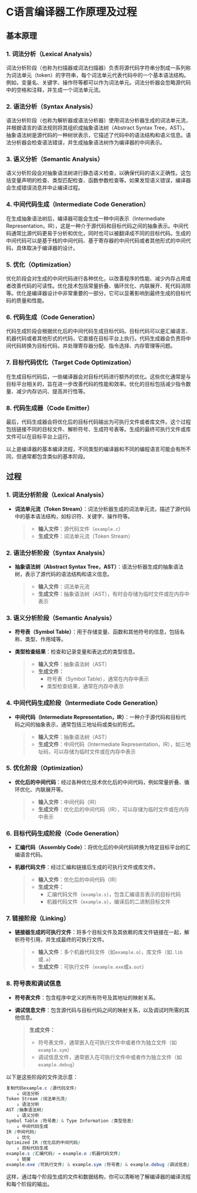 # C语言编译器工作原理及过程

## 基本原理

### 1. 词法分析（Lexical Analysis）

词法分析阶段（也称为扫描器或词法扫描器）负责将源代码字符串分割成一系列称为词法单元（token）的字符串，每个词法单元代表代码中的一个基本语法结构。例如，变量名、关键字、操作符等都可以作为词法单元。词法分析器会忽略源代码中的空格和注释，并生成一个词法单元流。

### 2. 语法分析（Syntax Analysis）

语法分析阶段（也称为解析器或语法分析器）使用词法分析器生成的词法单元流，并根据语言的语法规则将其组织成抽象语法树（Abstract Syntax Tree，AST）。抽象语法树是源代码的一种树状表示，它描述了代码中的语法结构和语义信息。语法分析器会检查语法错误，并生成抽象语法树作为编译器的中间表示。

### 3. 语义分析（Semantic Analysis）

语义分析阶段会对抽象语法树进行静态语义检查，以确保代码的语义正确性。这包括变量声明的检查、类型匹配检查、函数参数检查等。如果发现语义错误，编译器会生成错误消息并中止编译过程。

### 4. 中间代码生成（Intermediate Code Generation）

在生成抽象语法树后，编译器可能会生成一种中间表示（Intermediate Representation，IR），这是一种介于源代码和目标代码之间的抽象表示。中间代码通常比源代码更易于分析和优化，同时也可以被翻译成不同的目标代码。生成的中间代码可以是基于栈的中间代码、基于寄存器的中间代码或者其他形式的中间代码，具体取决于编译器的设计。

### 5. 优化（Optimization）

优化阶段会对生成的中间代码进行各种优化，以改善程序的性能、减少内存占用或者改善代码的可读性。优化技术包括常量折叠、循环优化、内联展开、死代码消除等。优化是编译器设计中非常重要的一部分，它可以显著影响到最终生成的目标代码的质量和性能。

### 6. 代码生成（Code Generation）

代码生成阶段会根据优化后的中间代码生成目标代码。目标代码可以是汇编语言、机器代码或者其他形式的代码，它直接在目标平台上执行。代码生成器会负责将中间代码转换为目标代码，并处理寄存器分配、指令选择、内存管理等问题。

### 7. 目标代码优化（Target Code Optimization）

在生成目标代码后，一些编译器会对目标代码进行额外的优化。这些优化通常是与目标平台相关的，旨在进一步改善代码的性能和效率。优化的目标包括减少指令数量、减少内存访问、提高并行性等。

### 8. 代码生成器（Code Emitter）

最后，代码生成器会将优化后的目标代码输出为可执行文件或者库文件。这个过程包括链接不同的目标文件、解析符号、生成符号表等。生成的最终可执行文件或库文件可以在目标平台上运行。

以上是编译器的基本编译流程，不同类型的编译器和不同的编程语言可能会有所不同，但通常都包含类似的基本阶段。



## 过程

### 1. 词法分析阶段（Lexical Analysis）

+ **词法单元流（Token Stream）**：词法分析器生成的词法单元流，描述了源代码中的基本语法结构，如标识符、关键字、操作符等。

  > - **输入文件**：源代码文件（`example.c`）
  > - **生成文件**：词法单元流（Token Stream）

### 2. 语法分析阶段（Syntax Analysis）

+ **抽象语法树（Abstract Syntax Tree，AST）**：语法分析器生成的抽象语法树，表示了源代码的语法结构和语义信息。

  > - **输入文件**：词法单元流
  > - **生成文件**：抽象语法树（AST），有时会存储为临时文件或在内存中表示

### 3. 语义分析阶段（Semantic Analysis）

+ **符号表（Symbol Table）**：用于存储变量、函数和其他符号的信息，包括名称、类型、作用域等。

+ **类型检查结果**：检查和记录变量和表达式的类型信息。

  > - **输入文件**：抽象语法树（AST）
  > - **生成文件：**
  >   - 符号表（Symbol Table），通常在内存中表示
  >   - 类型检查结果，通常在内存中表示

### 4. 中间代码生成阶段（Intermediate Code Generation）

+ **中间代码（Intermediate Representation，IR）**：一种介于源代码和目标代码之间的抽象表示，通常包括三地址码或类似的形式。

  > - **输入文件**：抽象语法树（AST）
  > - **生成文件**：中间代码（Intermediate Representation，IR），如三地址码，可以存储为临时文件或在内存中表示

### 5. 优化阶段（Optimization）

+ **优化后的中间代码**：经过各种优化技术优化后的中间代码，例如常量折叠、循环优化、内联展开等。

  > - **输入文件**：中间代码（IR）
  > - **生成文件**：优化后的中间代码（IR），可以存储为临时文件或在内存中表示

### 6. 目标代码生成阶段（Code Generation）

+ **汇编代码（Assembly Code）**：将优化后的中间代码转换为特定目标平台的汇编语言代码。

+ **机器代码文件**：经过汇编和链接后生成的可执行文件或库文件。

  > - **输入文件**：优化后的中间代码（IR）
  > - **生成文件：**
  >   - 汇编代码文件（`example.s`），包含汇编语言表示的目标代码
  >   - 机器代码文件（`example.o`），编译后的二进制目标文件

### 7. 链接阶段（Linking）

+ **链接器生成的可执行文件**：将多个目标文件及其依赖的库文件链接在一起，解析符号引用，并生成最终的可执行文件。

  > - **输入文件**：多个机器代码文件（如`example.o`），库文件（如`.lib`或`.a`）
  > - **生成文件**：可执行文件（`example.exe`或`a.out`）

### 8. 符号表和调试信息

+ **符号表文件**：包含程序中定义的所有符号及其地址的映射关系。

+ **调试信息文件**：包含源代码与目标代码之间的映射关系，以及调试时所需的其他信息。

  > **生成文件：**
  >
  > - 符号表文件，通常嵌入在可执行文件中或者作为独立文件（如`example.sym`）
  > - 调试信息文件，通常嵌入在可执行文件中或者作为独立文件（如`example.debug`）

以下是这些阶段的文件流示意：

```scss
复制代码example.c (源代码文件)
    ↓ 词法分析
Token Stream (词法单元流)
    ↓ 语法分析
AST (抽象语法树)
    ↓ 语义分析
Symbol Table (符号表) & Type Information (类型信息)
    ↓ 中间代码生成
IR (中间代码)
    ↓ 优化
Optimized IR (优化后的中间代码)
    ↓ 目标代码生成
example.s (汇编代码) → example.o (机器代码文件)
    ↓ 链接
example.exe (可执行文件) & example.sym (符号表) & example.debug (调试信息)
```

这样，通过每个阶段生成的文件和数据结构，你可以清晰地了解编译器的编译流程和每个阶段的输出。